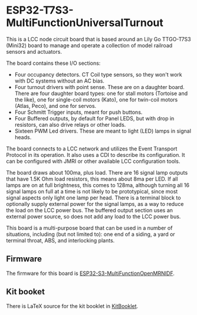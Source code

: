 # ESP32-T7S3-MultiFunctionUniversalTurnout

This is a LCC node circuit board that is based around an Lily Go TTGO-T7S3
(Mini32) board to manage and operate a collection of model railroad sensors and
actuators. 

The board contains these I/O sections:

- Four occupancy detectors. CT Coil type sensors, so they won't work with DC
systems without an AC bias.
- Four turnout drivers with point sense.  These are on a daughter board.  There
are four daughter board types: one for stall motors (Tortoise and the like),
one for single-coil motors (Kato), one for twin-coil motors (Atlas, Peco), and
one for servos.
- Four Schmitt Trigger inputs, meant for push buttons.
- Four Buffered outputs, by default for Panel LEDS, but with drop in
resistors, can also drive relays or other loads.
- Sixteen PWM Led drivers. These are meant to light (LED) lamps in signal
heads.

The board connects to a LCC network and utilizes the Event Transport Protocol
in its operation. It also uses a CDI to describe its configuration. It can be
configured with JMRI or other available LCC configuration tools.

The board draws about 100ma, plus load. There are 16 signal lamp outputs that
have 1.5K Ohm load resistors, this means about 8ma per LED. If all lamps are
on at full brightness, this comes to 128ma, although turning all 16 signal
lamps on full at a time is not likely to be prototypical, since most signal
aspects only light one lamp per head. There is a terminal block to optionally
supply external power for the signal lamps, as a way to reduce the load on the
LCC power bus. The buffered output section uses an external power source, so
does not add any load to the LCC power bus.

This board is a multi-purpose board that can be used in a number of
situations, including (but not limited to): one end of a siding, a yard or
terminal throat, ABS, and interlocking plants.</p>


## Firmware

The firmware for this board is [ESP32-S3-MultiFunctionOpenMRNIDF](https://github.com/RobertPHeller/RPi-RRCircuits/tree/master/ESP32-S3-MultiFunctionOpenMRNIDF).

## Kit booket

There is LaTeX source for the kit booklet in [KitBooklet](https://github.com/RobertPHeller/RPi-RRCircuits/tree/master/ESP32-T7S3-MultiFunctionUniversalTurnout/KitBooklet).
